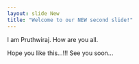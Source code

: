 ```yaml
---
layout: slide New
title: "Welcome to our NEW second slide!"
---
```

I am Pruthwiraj.
How are you all.

Hope you like this...!!!
See you soon...
